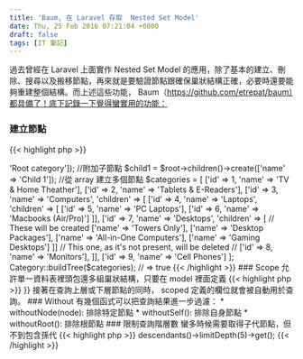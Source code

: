 ```yaml
---
title: 'Baum, 在 Laravel 存取  Nested Set Model'
date: Thu, 25 Feb 2016 07:21:04 +0800
draft: false
tags: [IT 筆記]
---
```


過去曾經在 Laravel 上面實作 Nested Set Model 的應用，除了基本的建立、刪除、搜尋以及搬移節點，再來就是要驗證節點跟確保巢狀結構正確，必要時還要能夠重建整個結構。而上述這些功能， Baum（https://github.com/etrepat/baum）都具備了！底下記錄一下覺得蠻實用的功能：

### 建立節點


{{< highlight php >}}
<?php
$root = Category::create(['name' => 'Root category']);

//附加子節點 $child1 = $root->children()->create(['name' => 'Child 1']);

//從 array 建立多個節點 $categories = [ ['id' => 1, 'name' => 'TV & Home Theather'], ['id' => 2, 'name' => 'Tablets & E-Readers'], ['id' => 3, 'name' => 'Computers', 'children' => [ ['id' => 4, 'name' => 'Laptops', 'children' => [ ['id' => 5, 'name' => 'PC Laptops'], ['id' => 6, 'name' => 'Macbooks (Air/Pro)'] ]], ['id' => 7, 'name' => 'Desktops', 'children' => [ // These will be created ['name' => 'Towers Only'], ['name' => 'Desktop Packages'], ['name' => 'All-in-One Computers'], ['name' => 'Gaming Desktops'] ]] // This one, as it's not present, will be deleted // ['id' => 8, 'name' => 'Monitors'], ]], ['id' => 9, 'name' => 'Cell Phones'] ];

Category::buildTree($categories);

// => true
{{< /highlight >}}


### Scope

允許單一資料表裡頭包還多組巢狀結構，只要在 model 裡面定義
{{< highlight php >}}
<?php
class Category extends Baum\Node { ... protected $scoped = array('company_id');

... }
{{< /highlight >}}
 接著在查詢上層或下層節點的同時， scoped 定義的欄位就會被自動用於查詢。

### Without

有幾個函式可以把查詢結果進一步過濾：

*   withoutNode(node): 排除特定節點
*   withoutSelf(): 排除自身節點
*   withoutRoot(): 排除根節點

### 限制查詢階層數

蠻多時候需要取得子代節點，但不到包含孫代
{{< highlight php >}}
<?php
$node->descendants()->limitDepth(5)->get();
{{< /highlight >}}
